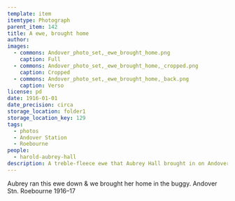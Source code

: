 ```yaml
---
template: item
itemtype: Photograph
parent_item: 142
title: A ewe, brought home
author: 
images:
  - commons: Andover_photo_set,_ewe_brought_home.png
    caption: Full
  - commons: Andover_photo_set,_ewe_brought_home,_cropped.png
    caption: Cropped
  - commons: Andover_photo_set,_ewe_brought_home,_back.png
    caption: Verso
license: pd
date: 1916-01-01
date_precision: circa
storage_location: folder1
storage_location_key: 129
tags:
  - photos
  - Andover Station
  - Roebourne
people:
  - harold-aubrey-hall
description: A treble-fleece ewe that Aubrey Hall brought in on Andover Station in 1916 or '17, pictured before shearing.
---
```


Aubrey ran this ewe down & we brought her home in the buggy. Andover Stn. Roebourne 1916–17
